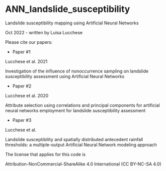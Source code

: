# ANN_landslide_susceptibility

Landslide susceptibility mapping using Artificial Neural Networks

Oct 2022 - written by Luisa Lucchese

Please cite our papers:

- Paper #1

Lucchese et al. 2021

Investigation of the influence of nonoccurrence sampling on landslide
 susceptibility assessment using Artificial Neural Networks

- Paper #2

 Lucchese et al. 2020

 Attribute selection using correlations and principal components for
 artificial neural networks employment for landslide 
 susceptibility assessment

- Paper #3

 Lucchese et al.

 Landslide susceptibility and spatially distributed antecedent rainfall 
 thresholds: a multiple-output Artificial Neural Network modeling approach


The license that applies for this code is 

Attribution-NonCommercial-ShareAlike 4.0 International (CC BY-NC-SA 4.0)
